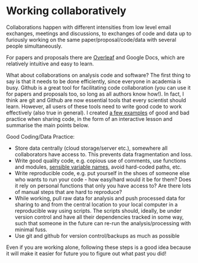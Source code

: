 # Working collaboratively 

Collaborations happen with different intensities from low level email exchanges, meetings and discussions, to exchanges of code and data up to furiously working on the same paper/proposal/code/data with several people simultaneously.

For papers and proposals there are [Overleaf](overleaf.com) and Google Docs, which are relatively intuitive and easy to learn. 

What about collaborations on analysis code and software? The first thing to say is that it needs to be done efficiently, since everyone in academia is busy. Github is a great tool for facilitating code collaboration (you can use it for papers and proposals too, so long as all authors know how!). In fact, I think are git and Github are now essential tools that every scientist should learn. However, all users of these tools need to write good code to work effectively (also true in general). I created [a few examples](https://github.com/jessecusack/sharing-code) of good and bad practice when sharing code, in the form of an interactive lesson and summarise the main points below. 

Good Coding/Data Practice:

* Store data centrally (cloud storage/server etc.), somewhere all collaborators have access to. This prevents data fragmentation and loss.
* Write good quality code, e.g. copious use of comments, use functions and modules, [sensible variable names](variable_names.md), avoid hard-coded paths, etc. 
* Write reproducible code, e.g. put yourself in the shoes of someone else who wants to run your code - how easy/hard would it be for them? Does it rely on personal functions that only you have access to? Are there lots of manual steps that are hard to reproduce?
* While working, pull raw data for analysis and push processed data for sharing to and from the central location to your local computer in a reproducible way using scripts. The scripts should, ideally, be under version control and have all their dependencies tracked in some way, such that someone in the future can re-run the analysis/processing with minimal fuss.
* Use git and github for version control/backups as much as possible

Even if you are working alone, following these steps is a good idea because it will make it easier for future you to figure out what past you did!
